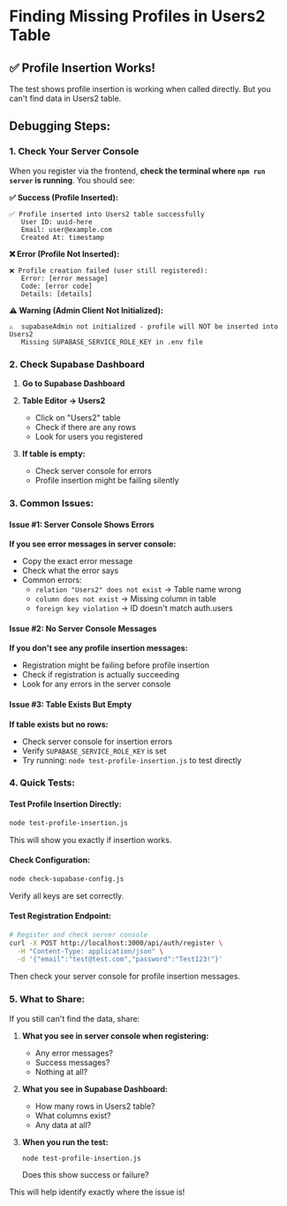 # Finding Missing Profiles in Users2 Table

## ✅ Profile Insertion Works!

The test shows profile insertion is working when called directly. But you can't find data in Users2 table.

## Debugging Steps:

### 1. Check Your Server Console

When you register via the frontend, **check the terminal where `npm run server` is running**. You should see:

**✅ Success (Profile Inserted):**
```
✅ Profile inserted into Users2 table successfully
   User ID: uuid-here
   Email: user@example.com
   Created At: timestamp
```

**❌ Error (Profile Not Inserted):**
```
❌ Profile creation failed (user still registered):
   Error: [error message]
   Code: [error code]
   Details: [details]
```

**⚠️ Warning (Admin Client Not Initialized):**
```
⚠️  supabaseAdmin not initialized - profile will NOT be inserted into Users2
   Missing SUPABASE_SERVICE_ROLE_KEY in .env file
```

### 2. Check Supabase Dashboard

1. **Go to Supabase Dashboard**
2. **Table Editor → Users2**
   - Click on "Users2" table
   - Check if there are any rows
   - Look for users you registered

3. **If table is empty:**
   - Check server console for errors
   - Profile insertion might be failing silently

### 3. Common Issues:

#### Issue #1: Server Console Shows Errors
**If you see error messages in server console:**
- Copy the exact error message
- Check what the error says
- Common errors:
  - `relation "Users2" does not exist` → Table name wrong
  - `column does not exist` → Missing column in table
  - `foreign key violation` → ID doesn't match auth.users

#### Issue #2: No Server Console Messages
**If you don't see any profile insertion messages:**
- Registration might be failing before profile insertion
- Check if registration is actually succeeding
- Look for any errors in the server console

#### Issue #3: Table Exists But Empty
**If table exists but no rows:**
- Check server console for insertion errors
- Verify `SUPABASE_SERVICE_ROLE_KEY` is set
- Try running: `node test-profile-insertion.js` to test directly

### 4. Quick Tests:

#### Test Profile Insertion Directly:
```bash
node test-profile-insertion.js
```
This will show you exactly if insertion works.

#### Check Configuration:
```bash
node check-supabase-config.js
```
Verify all keys are set correctly.

#### Test Registration Endpoint:
```bash
# Register and check server console
curl -X POST http://localhost:3000/api/auth/register \
  -H "Content-Type: application/json" \
  -d '{"email":"test@test.com","password":"Test123!"}'
```

Then check your server console for profile insertion messages.

### 5. What to Share:

If you still can't find the data, share:

1. **What you see in server console when registering:**
   - Any error messages?
   - Success messages?
   - Nothing at all?

2. **What you see in Supabase Dashboard:**
   - How many rows in Users2 table?
   - What columns exist?
   - Any data at all?

3. **When you run the test:**
   ```bash
   node test-profile-insertion.js
   ```
   Does this show success or failure?

This will help identify exactly where the issue is!

